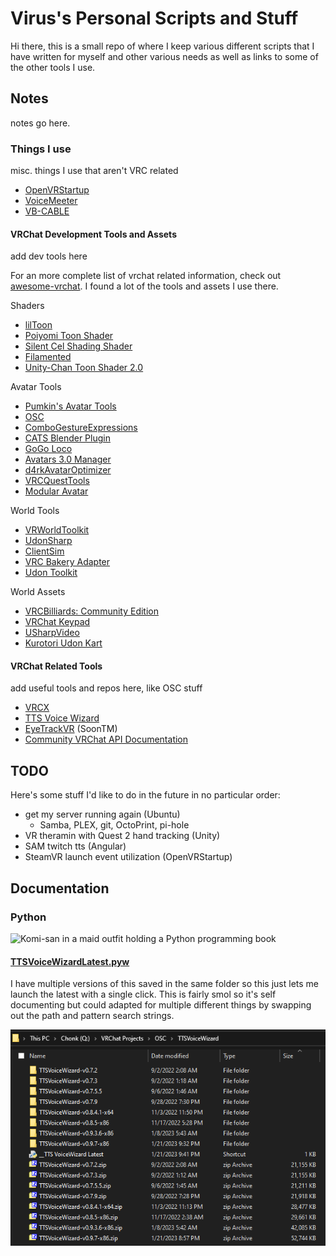 # Virus's Personal Scripts and Stuff

Hi there, this is a small repo of where I keep various different scripts that I have written for myself and other various needs as well as links to some of the other tools I use.

## Notes

notes go here.

### Things I use

misc. things I use that aren't VRC related

- [OpenVRStartup](https://github.com/BOLL7708/OpenVRStartup)
- [VoiceMeeter](https://voicemeeter.com/)
- [VB-CABLE](https://vb-audio.com/Cable/index.htm)

#### VRChat Development Tools and Assets

add dev tools here

For an more complete list of vrchat related information, check out [awesome-vrchat](https://github.com/madjin/awesome-vrchat). I found a lot of the tools and assets I use there.

Shaders

- [lilToon](https://github.com/lilxyzw/lilToon)
- [Poiyomi Toon Shader](https://github.com/poiyomi/PoiyomiToonShader)
- [Silent Cel Shading Shader](https://gitlab.com/s-ilent/SCSS)
- [Filamented](https://gitlab.com/s-ilent/filamented)
- [Unity-Chan Toon Shader 2.0](https://github.com/unity3d-jp/UnityChanToonShaderVer2_Project)

Avatar Tools

- [Pumkin's Avatar Tools](https://github.com/rurre/PumkinsAvatarTools)
- [OSC](https://github.com/vrchat-community/osc)
- [ComboGestureExpressions](https://github.com/hai-vr/combo-gesture-expressions-av3)
- [CATS Blender Plugin](https://github.com/absolute-quantum/cats-blender-plugin)
- [GoGo Loco](https://github.com/Franada/gogoloco)
- [Avatars 3.0 Manager](https://github.com/VRLabs/Avatars-3.0-Manager)
- [d4rkAvatarOptimizer](https://github.com/d4rkc0d3r/d4rkAvatarOptimizer)
- [VRCQuestTools](https://github.com/kurotu/VRCQuestTools)
- [Modular Avatar](https://github.com/bdunderscore/modular-avatar)

World Tools

- [VRWorldToolkit](https://github.com/oneVR/VRWorldToolkit)
- [UdonSharp](https://github.com/vrchat-community/UdonSharp)
- [ClientSim](https://github.com/vrchat-community/ClientSim)
- [VRC Bakery Adapter](https://github.com/MerlinVR/VRC-Bakery-Adapter)
- [Udon Toolkit](https://github.com/orels1/UdonToolkit)

World Assets

- [VRCBilliards: Community Edition](https://github.com/VRCBilliards/vrcbce)
- [VRChat Keypad](https://github.com/MolotovCherry/VRChat_Keypad)
- [USharpVideo](https://github.com/MerlinVR/USharpVideo)
- [Kurotori Udon Kart](https://github.com/kurotori4423/KurotoriUdonKart)

#### VRChat Related Tools

add useful tools and repos here, like OSC stuff

- [VRCX](https://github.com/vrcx-team/VRCX)
- [TTS Voice Wizard](https://github.com/VRCWizard/TTS-Voice-Wizard)
- [EyeTrackVR](https://github.com/RedHawk989/EyeTrackVR) (SoonTM)
- [Community VRChat API Documentation](https://github.com/vrchatapi/vrchatapi.github.io)

## TODO

Here's some stuff I'd like to do in the future in no particular order:

- get my server running again (Ubuntu)
  - Samba, PLEX, git, OctoPrint, pi-hole
- VR theramin with Quest 2 hand tracking (Unity)
- SAM twitch tts (Angular)
- SteamVR launch event utilization (OpenVRStartup)

## Documentation

### Python

![Komi-san in a maid outfit holding a Python programming book](https://raw.githubusercontent.com/cat-milk/Anime-Girls-Holding-Programming-Books/master/Python/Komi_San_Maid_Outfit_Python.png)

#### [TTSVoiceWizardLatest.pyw](TTSVoiceWizardLatest.pyw)

I have multiple versions of this saved in the same folder so this just lets me launch the latest with a single click. This is fairly smol so it's self documenting but could adapted for multiple different things by swapping out the path and pattern search strings.

![screenshot of windows explorer showing multiple versions of TTS Voice Wizard downloaded](documentation-assets\TTSVoiceWizard-versions.png)
